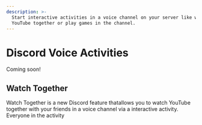 ```yaml
---
description: >-
  Start interactive activities in a voice channel on your server like watching
  YouTube together or play games in the channel.
---
```


# Discord Voice Activities

Coming soon!

## Watch Together

Watch Together is a new Discord feature thatallows you to watch YouTube together with your friends in a voice channel via a interactive activity. Everyone in the activity 
